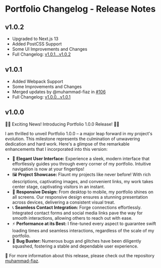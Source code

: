 # Portfolio Changelog - Release Notes

## v1.0.2
- Upgraded to Next.js 13
- Added PostCSS Support
- Some UI Improvements and Changes
- Full Changelog: [v1.0.1...v1.0.2](https://github.com/muhammad-fiaz/portfolio/compare/v1.0.1...v1.0.2)

## v1.0.1 

- Added Webpack Support
- Some Improvements and Changes
- Merged updates by @muhammad-fiaz in [#106](https://github.com/muhammad-fiaz/portfolio/pull/106)
- Full Changelog: [v1.0.0...v1.0.1](https://github.com/muhammad-fiaz/portfolio/compare/v1.0.0...v1.0.1)

## v1.0.0 

🚀🎉 Exciting News! Introducing Portfolio 1.0.0 Release! 🎉🚀

I am thrilled to unveil Portfolio 1.0.0 – a major leap forward in my project's evolution. This milestone represents the culmination of unwavering dedication and hard work. Here's a glimpse of the remarkable enhancements that I incorporated into this version:

- 🌟 **Elegant User Interface:** Experience a sleek, modern interface that effortlessly guides you through every corner of my portfolio. Intuitive navigation is now at your fingertips!
- 🖼️ **Project Showcase:** Flaunt my projects like never before! With rich descriptions, captivating images, and convenient links, my work takes center stage, captivating visitors in an instant.
- 📱 **Responsive Design:** From desktop to mobile, my portfolio shines on all screens. Our responsive design ensures a stunning presentation across devices, delivering a consistent visual treat.
- 📞 **Seamless Contact Integration:** Forge connections effortlessly. Integrated contact forms and social media links pave the way for smooth interactions, allowing others to reach out with ease.
- ⚡ **Performance at its Best:** I fine-tuned every aspect to guarantee swift loading times and seamless interactions, regardless of the scale of my portfolio.
- 🐞 **Bug Buster:** Numerous bugs and glitches have been diligently squashed, fostering a stable and dependable user experience.

👻 For more information about this release, please check out the repository [muhammad-fiaz](https://github.com/muhammad-fiaz/portfolio).


